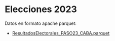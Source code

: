 # Elecciones 2023

Datos en formato apache parquet:

* [ResultadosElectorales_PASO23_CABA.parquet](ResultadosElectorales_PASO23_CABA.parquet)
